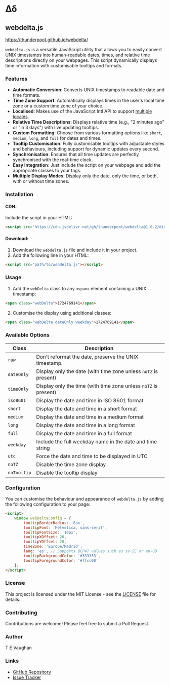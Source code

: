 # Δδ

## webdelta.js

https://thunderpoot.github.io/webdelta/

`webdelta.js` is a versatile JavaScript utility that allows you to easily convert UNIX timestamps into human-readable dates, times, and relative time descriptions directly on your webpages. This script dynamically displays time information with customisable tooltips and formats.

### Features

- **Automatic Conversion**: Converts UNIX timestamps to readable date and time formats.
- **Time Zone Support**: Automatically displays times in the user's local time zone or a custom time zone of your choice.
- **Localised**: Makes use of the JavaScript Intl API to support [multiple locales](https://www.iana.org/assignments/language-subtag-registry/language-subtag-registry).
- **Relative Time Descriptions**: Displays relative time (e.g., "2 minutes ago" or "in 3 days") with live updating tooltips.
- **Custom Formatting**: Choose from various formatting options like `short`, `medium`, `long`, and `full` for dates and times.
- **Tooltip Customisation**: Fully customisable tooltips with adjustable styles and behaviours, including support for dynamic updates every second.
- **Synchronisation**: Ensures that all time updates are perfectly synchronised with the real-time clock.
- **Easy Integration**: Just include the script on your webpage and add the appropriate classes to your tags.
- **Multiple Display Modes**: Display only the date, only the time, or both, with or without time zones.

### Installation

#### CDN:

Include the script in your HTML:

```html
<script src="https://cdn.jsdelivr.net/gh/thunderpoot/webdelta@1.0.2/dist/webdelta.min.js"></script>
```

#### Download:

1. Download the `webdelta.js` file and include it in your project.
2. Add the following line in your HTML:

```html
<script src="path/to/webdelta.js"></script>
```

### Usage

1. Add the `webDelta` class to any `<span>` element containing a UNIX timestamp:

```html
<span class="webDelta">1724769141</span>
```

2. Customise the display using additional classes:

```html
<span class="webDelta dateOnly weekday">1724769141</span>
```

### Available Options

| Class       | Description                                                    |
|-------------|----------------------------------------------------------------|
| `raw`       | Don't reformat the date, preserve the UNIX timestamp.          |
| `dateOnly`  | Display only the date (with time zone unless `noTZ` is present)|
| `timeOnly`  | Display only the time (with time zone unless `noTZ` is present)|
| `iso8601`   | Display the date and time in ISO 8601 format                   |
| `short`     | Display the date and time in a short format                    |
| `medium`    | Display the date and time in a medium format                   |
| `long`      | Display the date and time in a long format                     |
| `full`      | Display the date and time in a full format                     |
| `weekday`   | Include the full weekday name in the date and time string      |
| `utc`       | Force the date and time to be displayed in UTC                 |
| `noTZ`      | Disable the time zone display                                  |
| `noTooltip` | Disable the tooltip display                                    |

### Configuration

You can customise the behaviour and appearance of `webdelta.js` by adding the following configuration to your page:

```html
<script>
    window.webDeltaConfig = {
        tooltipBorderRadius: '8px',
        tooltipFont: 'Helvetica, sans-serif',
        tooltipFontSize: '16px',
        tooltipXOffset: 20,
        tooltipYOffset: 20,
        timeZone: 'Europe/Madrid',
        lang: 'es', // Supports BCP47 values such as sv-SE or en-GB
        tooltipBackgroundColor: '#333333',
        tooltipForegroundColor: '#ffcc00'
    };
</script>
```

### License

This project is licensed under the MIT License - see the [LICENSE](LICENSE) file for details.

### Contributing

Contributions are welcome! Please feel free to submit a Pull Request.

### Author

T E Vaughan

### Links

- [GitHub Repository](https://github.com/thunderpoot/webdelta)
- [Issue Tracker](https://github.com/thunderpoot/webdelta/issues)
